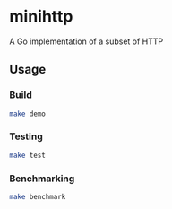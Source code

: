 # minihttp

A Go implementation of a subset of HTTP

## Usage

### Build

```bash
make demo
```

### Testing

```bash
make test
```

### Benchmarking

```bash
make benchmark
```
